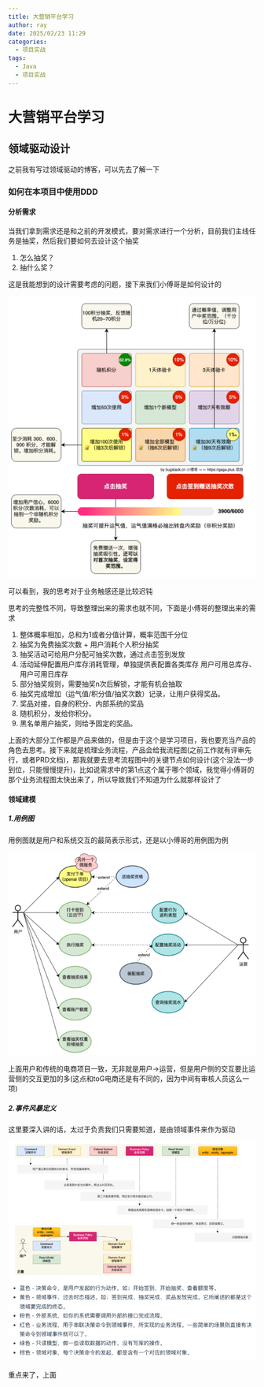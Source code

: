 ```yaml
---
title: 大营销平台学习
author: ray
date: 2025/02/23 11:29
categories:
  - 项目实战
tags:
  - Java
  - 项目实战
---
```

# 大营销平台学习

## 领域驱动设计

之前我有写过领域驱动的博客，可以先去了解一下

### 如何在本项目中使用DDD

#### 分析需求

当我们拿到需求还是和之前的开发模式，要对需求进行一个分析，目前我们主线任务是抽奖，然后我们要如何去设计这个抽奖

1. 怎么抽奖？
2. 抽什么奖？

这是我能想到的设计需要考虑的问题，接下来我们小傅哥是如何设计的

![](https://raw.githubusercontent.com/rayliu445/blogImage/master/blogImage/%E5%A4%A7%E8%90%A5%E9%94%80%E6%8A%BD%E5%A5%96%E9%9C%80%E6%B1%82%E5%9B%BE20250406.png)

可以看到，我的思考对于业务触感还是比较迟钝

思考的完整性不同，导致整理出来的需求也就不同，下面是小傅哥的整理出来的需求

1. 整体概率相加，总和为1或者分值计算，概率范围千分位
2. 抽奖为免费抽奖次数 + 用户消耗个人积分抽奖
3. 抽奖活动可给用户分配可抽奖次数，通过点击签到发放
4. 活动延伸配置用户库存消耗管理，单独提供表配置各类库存 用户可用总库存、用户可用日库存
5. 部分抽奖规则，需要抽奖n次后解锁，才能有机会抽取
6. 抽奖完成增加（运气值/积分值/抽奖次数）记录，让用户获得奖品。
7. 奖品对接，自身的积分、内部系统的奖品
8. 随机积分，发给你积分。
9. 黑名单用户抽奖，则给予固定的奖品。

上面的大部分工作都是产品来做的，但是由于这个是学习项目，我也要充当产品的角色去思考。接下来就是梳理业务流程，产品会给我流程图(之前工作就有评审先行，或者PRD文档)，那我就要去思考流程图中的关键节点如何设计(这个没法一步到位，只能慢慢提升)，比如说需求中的第1点这个属于哪个领域，我觉得小傅哥的那个业务流程图太快出来了，所以导致我们不知道为什么就那样设计了

#### 领域建模

##### 1.用例图

用例图就是用户和系统交互的最简表示形式，还是以小傅哥的用例图为例

![](https://raw.githubusercontent.com/rayliu445/blogImage/master/blogImage/%E5%A4%A7%E8%90%A5%E9%94%80%E7%94%A8%E4%BE%8B%E5%9B%BE20250406.png)

上面用户和传统的电商项目一致，无非就是用户->运营，但是用户侧的交互要比运营侧的交互更加的多(这点和toG电商还是有不同的，因为中间有审核人员这么一项)

##### 2.事件风暴定义

这里要深入讲的话，太过于负责我们只需要知道，是由领域事件来作为驱动

![](https://raw.githubusercontent.com/rayliu445/blogImage/master/blogImage/%E5%A4%A7%E8%90%A5%E9%94%80%E4%BA%8B%E4%BB%B6%E9%A3%8E%E6%9A%B420250406.png)

重点来了，上面
